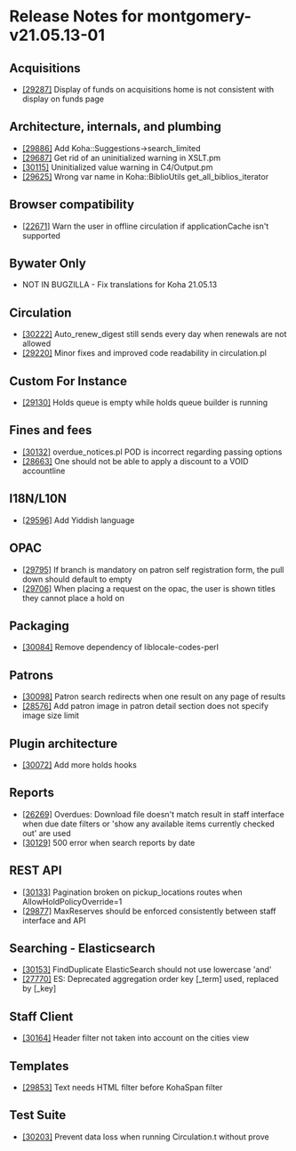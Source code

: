 
# Release Notes for montgomery-v21.05.13-01

## Acquisitions

- [[29287]](http://bugs.koha-community.org/bugzilla3/show_bug.cgi?id=29287) Display of funds on acquisitions home is not consistent with display on funds page

## Architecture, internals, and plumbing

- [[29886]](http://bugs.koha-community.org/bugzilla3/show_bug.cgi?id=29886) Add Koha::Suggestions->search_limited
- [[29687]](http://bugs.koha-community.org/bugzilla3/show_bug.cgi?id=29687) Get rid of an uninitialized warning in XSLT.pm
- [[30115]](http://bugs.koha-community.org/bugzilla3/show_bug.cgi?id=30115) Uninitialized value warning in C4/Output.pm
- [[29625]](http://bugs.koha-community.org/bugzilla3/show_bug.cgi?id=29625) Wrong var name in Koha::BiblioUtils get_all_biblios_iterator

## Browser compatibility

- [[22671]](http://bugs.koha-community.org/bugzilla3/show_bug.cgi?id=22671) Warn the user in offline circulation if applicationCache isn't supported

## Bywater Only

- NOT IN BUGZILLA - Fix translations for Koha 21.05.13

## Circulation

- [[30222]](http://bugs.koha-community.org/bugzilla3/show_bug.cgi?id=30222) Auto_renew_digest still sends every day when renewals are not allowed
- [[29220]](http://bugs.koha-community.org/bugzilla3/show_bug.cgi?id=29220) Minor fixes and improved code readability in circulation.pl

## Custom For Instance

- [[29130]](http://bugs.koha-community.org/bugzilla3/show_bug.cgi?id=29130) Holds queue is empty while holds queue builder is running

## Fines and fees

- [[30132]](http://bugs.koha-community.org/bugzilla3/show_bug.cgi?id=30132) overdue_notices.pl POD is incorrect regarding passing options
- [[28663]](http://bugs.koha-community.org/bugzilla3/show_bug.cgi?id=28663) One should not be able to apply a discount to a VOID accountline

## I18N/L10N

- [[29596]](http://bugs.koha-community.org/bugzilla3/show_bug.cgi?id=29596) Add Yiddish language

## OPAC

- [[29795]](http://bugs.koha-community.org/bugzilla3/show_bug.cgi?id=29795) If branch is mandatory on patron self registration form, the pull down should default to empty
- [[29706]](http://bugs.koha-community.org/bugzilla3/show_bug.cgi?id=29706) When placing a request on the opac, the user is shown titles they cannot place a hold on

## Packaging

- [[30084]](http://bugs.koha-community.org/bugzilla3/show_bug.cgi?id=30084) Remove dependency of liblocale-codes-perl

## Patrons

- [[30098]](http://bugs.koha-community.org/bugzilla3/show_bug.cgi?id=30098) Patron search redirects when one result on any page of results
- [[28576]](http://bugs.koha-community.org/bugzilla3/show_bug.cgi?id=28576) Add patron image in patron detail section does not specify image size limit

## Plugin architecture

- [[30072]](http://bugs.koha-community.org/bugzilla3/show_bug.cgi?id=30072) Add more holds hooks

## Reports

- [[26269]](http://bugs.koha-community.org/bugzilla3/show_bug.cgi?id=26269) Overdues: Download file doesn't match result in staff interface when due date filters or 'show any available items currently checked out' are used
- [[30129]](http://bugs.koha-community.org/bugzilla3/show_bug.cgi?id=30129) 500 error when search reports by date

## REST API

- [[30133]](http://bugs.koha-community.org/bugzilla3/show_bug.cgi?id=30133) Pagination broken on pickup_locations routes when AllowHoldPolicyOverride=1
- [[29877]](http://bugs.koha-community.org/bugzilla3/show_bug.cgi?id=29877) MaxReserves should be enforced consistently between staff interface and API

## Searching - Elasticsearch

- [[30153]](http://bugs.koha-community.org/bugzilla3/show_bug.cgi?id=30153) FindDuplicate ElasticSearch should not use lowercase 'and'
- [[27770]](http://bugs.koha-community.org/bugzilla3/show_bug.cgi?id=27770) ES: Deprecated aggregation order key [_term] used, replaced by [_key]

## Staff Client

- [[30164]](http://bugs.koha-community.org/bugzilla3/show_bug.cgi?id=30164) Header filter not taken into account on the cities view

## Templates

- [[29853]](http://bugs.koha-community.org/bugzilla3/show_bug.cgi?id=29853) Text needs HTML filter before KohaSpan filter

## Test Suite

- [[30203]](http://bugs.koha-community.org/bugzilla3/show_bug.cgi?id=30203) Prevent data loss when running Circulation.t without prove


